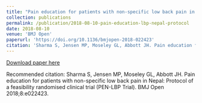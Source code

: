 ```yaml
---
title: "Pain education for patients with non-specific low back pain in Nepal: Protocol of a feasibility randomised clinical trial (PEN-LBP Trial)"
collection: publications
permalink: /publication/2018-08-10-pain-education-lbp-nepal-protocol
date: 2018-08-10
venue: 'BMJ Open'
paperurl: 'https://doi.org/10.1136/bmjopen-2018-022423'
citation: 'Sharma S, Jensen MP, Moseley GL, Abbott JH. Pain education for patients with non-specific low back pain in Nepal: Protocol of a feasibility randomised clinical trial (PEN-LBP Trial). BMJ Open 2018;8:e022423.'
---
```


<a href='https://doi.org/10.1136/bmjopen-2018-022423'>Download paper here</a>

Recommended citation: Sharma S, Jensen MP, Moseley GL, Abbott JH. Pain education for patients with non-specific low back pain in Nepal: Protocol of a feasibility randomised clinical trial (PEN-LBP Trial). BMJ Open 2018;8:e022423.
